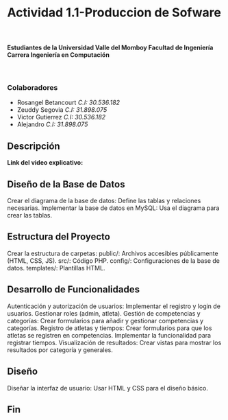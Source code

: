 # Actividad 1.1-Produccion de Sofware

<br><h4>
Estudiantes de la Universidad Valle del Momboy
Facultad de Ingeniería
Carrera Ingeniería en Computación
</h4>
<br>
<h3>Colaboradores
</h3>
<ul>
<li>Rosangel Betancourt  <i>C.I: 30.536.182</i></li>
<li>Zeuddy Segovia  <i>C.I: 31.898.075</i></li>
<li>Victor Gutierrez  <i>C.I: 30.536.182</i></li>
<li>Alejandro  <i>C.I: 31.898.075</i></li>

</ul>


<h2>Descripción</h2>
<b>Link del video explicativo:  </b>


<h2>Diseño de la Base de Datos</h2>

Crear el diagrama de la base de datos: Define las tablas y relaciones necesarias.
Implementar la base de datos en MySQL: Usa el diagrama para crear las tablas.

<h2>Estructura del Proyecto</h2>

Crear la estructura de carpetas:
public/: Archivos accesibles públicamente (HTML, CSS, JS).
src/: Código PHP.
config/: Configuraciones de la base de datos.
templates/: Plantillas HTML.


<h2>Desarrollo de Funcionalidades</h2>
Autenticación y autorización de usuarios:
Implementar el registro y login de usuarios.
Gestionar roles (admin, atleta).
Gestión de competencias y categorías:
Crear formularios para añadir y gestionar competencias y categorías.
Registro de atletas y tiempos:
Crear formularios para que los atletas se registren en competencias.
Implementar la funcionalidad para registrar tiempos.
Visualización de resultados:
Crear vistas para mostrar los resultados por categoría y generales.

<h2>Diseño </h2> 
Diseñar la interfaz de usuario:
Usar HTML y CSS para el diseño básico.

<h2>Fin</h2>

